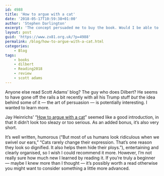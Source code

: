 ```yaml
---
id: 4988
title: 'How to argue with a cat'
date: '2018-05-17T10:59:38+01:00'
author: 'Stephen Darlington'
excerpt: 'The concept persuaded me to buy the book. Would I be able to persuade anyone else’s afterwards?'
layout: post
guid: 'https://www.zx81.org.uk/?p=4988'
permalink: /blog/how-to-argue-with-a-cat.html
categories:
    - Blog
tags:
    - books
    - dilbert
    - Reading2018
    - review
    - scott adams
---
```


Anyone else read Scott Adams’ blog? The guy who does Dilbert? He seems to have gone off the rails a bit recently with all his Trump stuff *but* the idea behind some of it — the art of persuasion — is potentially interesting. I wanted to learn more.

Jay Heinrichs’ “[How to argue with a cat](https://amzn.to/2Gpo5tt)” seemed like a good introduction, in that it didn’t look too sleazy or too serious. As an added bonus, it’s also very short.

It’s well written, humorous (“But most of us humans look ridiculous when we swivel our ears,” “Cats rarely change their expression. That’s one reason they look so dignified. It also helps them hide their ploys.”), entertaining and clearly organised, so I wish I could recommend it more. However, I’m not really sure how much new I learned by reading it. If you’re truly a beginner — maybe I knew more than I thought — it’s possibly worth a read otherwise you might want to consider something a little more advanced.